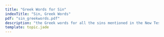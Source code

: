 ```yaml
---
title: "Greek Words for Sin"
indexTitle: "Sin, Greek Words"
pdf: "sin_greekwords.pdf"
description: "the Greek words for all the sins mentioned in the New Testament."
template: topic.jade
---
```

